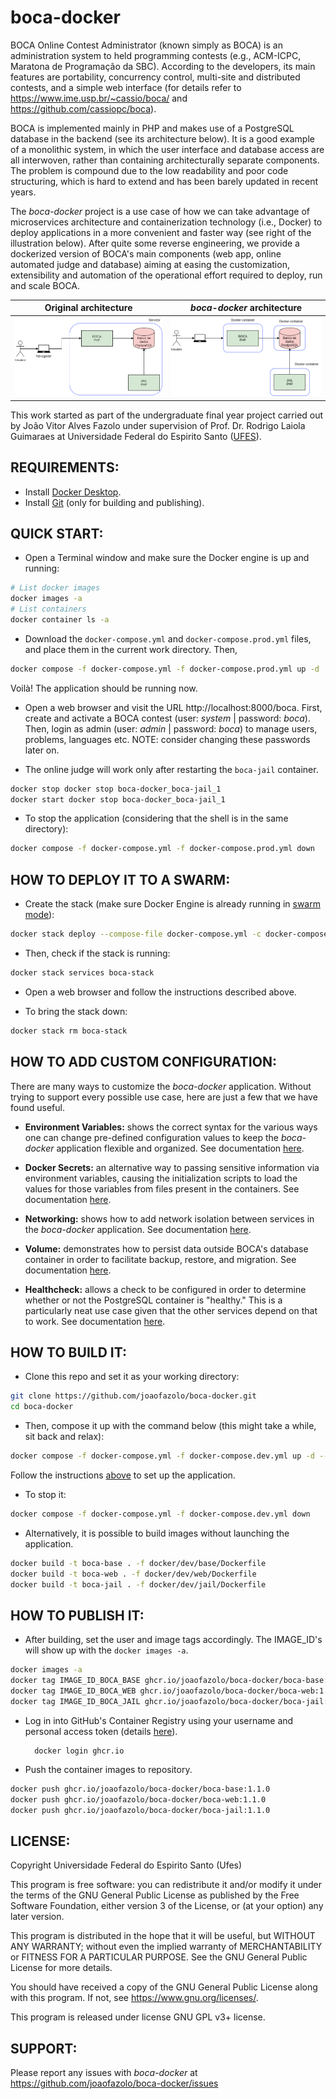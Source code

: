 # boca-docker

BOCA Online Contest Administrator (known simply as BOCA) is an administration system to held programming contests (e.g., ACM-ICPC, Maratona de Programação da SBC). According to the developers, its main features are portability, concurrency control, multi-site and distributed contests, and a simple web interface (for details refer to https://www.ime.usp.br/~cassio/boca/ and https://github.com/cassiopc/boca).

BOCA is implemented mainly in PHP and makes use of a PostgreSQL database in the backend (see its architecture below). It is a good example of a monolithic system, in which the user interface and database access are all interwoven, rather than containing architecturally separate components. The problem is compound due to the low readability and poor code structuring, which is hard to extend and has been barely updated in recent years.

The _boca-docker_ project is a use case of how we can take advantage of microservices architecture and containerization technology (i.e., Docker) to deploy applications in a more convenient and faster way (see right of the illustration below). After quite some reverse engineering, we provide a dockerized version of BOCA's main components (web app, online automated judge and database) aiming at easing the customization, extensibility and automation of the operational effort required to deploy, run and scale BOCA.

Original architecture | _boca-docker_ architecture
:-------------------------:|:-------------------------:
![Alt text](/imgs/arquitetura-boca.png?raw=true "boca-docker architecture")  |  ![Alt text](/imgs/arquitetura-boca-docker.png?raw=true "boca-docker architecture")

This work started as part of the undergraduate final year project carried out by João Vitor Alves Fazolo under supervision of Prof. Dr. Rodrigo Laiola Guimaraes at Universidade Federal do Espirito Santo ([UFES](https://www.ufes.br/)).

## REQUIREMENTS:

* Install [Docker Desktop](https://www.docker.com/get-started).
* Install [Git](https://github.com/git-guides/install-git) (only for building and publishing).

## QUICK START:

* Open a Terminal window and make sure the Docker engine is up and running:

```bash
# List docker images
docker images -a
# List containers
docker container ls -a
```

* Download the `docker-compose.yml` and `docker-compose.prod.yml` files, and place them in the current work directory. Then,

```bash
docker compose -f docker-compose.yml -f docker-compose.prod.yml up -d
```

Voilà! The application should be running now.

* Open a web browser and visit the URL http://localhost:8000/boca. First, create and activate a BOCA contest (user: _system_ | password: _boca_). Then, login as admin (user: _admin_ | password: _boca_) to manage users, problems, languages etc. NOTE: consider changing these passwords later on.

* The online judge will work only after restarting the `boca-jail` container.

```bash
docker stop docker stop boca-docker_boca-jail_1
docker start docker stop boca-docker_boca-jail_1
```

* To stop the application (considering that the shell is in the same directory):

```bash
docker compose -f docker-compose.yml -f docker-compose.prod.yml down
```

## HOW TO DEPLOY IT TO A SWARM:

* Create the stack (make sure Docker Engine is already running in [swarm mode](https://docs.docker.com/engine/swarm/swarm-mode/)):

```bash
docker stack deploy --compose-file docker-compose.yml -c docker-compose.prod.yml boca-stack
```

* Then, check if the stack is running:

```bash
docker stack services boca-stack
```

* Open a web browser and follow the instructions described above.

* To bring the stack down:

```bash
docker stack rm boca-stack
```

## HOW TO ADD CUSTOM CONFIGURATION:

There are many ways to customize the _boca-docker_ application. Without trying to support every possible use case, here are just a few that we have found useful.

* **Environment Variables:** shows the correct syntax for the various ways one can change pre-defined configuration values to keep the _boca-docker_ application flexible and organized. See documentation [here](tests/env/README.md).

* **Docker Secrets:** an alternative way to passing sensitive information via environment variables, causing the initialization scripts to load the values for those variables from files present in the containers. See documentation [here](tests/secrets/README.md).

* **Networking:** shows how to add network isolation between services in the _boca-docker_ application. See documentation [here](tests/networks/README.md).

* **Volume:** demonstrates how to persist data outside BOCA's database container in order to facilitate backup, restore, and migration. See documentation [here](tests/volume/README.md).

* **Healthcheck:** allows a check to be configured in order to determine whether or not the PostgreSQL container is "healthy." This is a particularly neat use case given that the other services depend on that to work. See documentation [here](tests/healthcheck/README.md).

## HOW TO BUILD IT:

* Clone this repo and set it as your working directory:

```bash
git clone https://github.com/joaofazolo/boca-docker.git
cd boca-docker
```

* Then, compose it up with the command below (this might take a while, sit back and relax):

```bash
docker compose -f docker-compose.yml -f docker-compose.dev.yml up -d --build
```

Follow the instructions [above](#quick-start) to set up the application.

* To stop it:

```bash
docker compose -f docker-compose.yml -f docker-compose.dev.yml down
```

* Alternatively, it is possible to build images without launching the application.

```bash
docker build -t boca-base . -f docker/dev/base/Dockerfile
docker build -t boca-web . -f docker/dev/web/Dockerfile
docker build -t boca-jail . -f docker/dev/jail/Dockerfile
```

## HOW TO PUBLISH IT:

* After building, set the user and image tags accordingly. The IMAGE_ID's will show up with the `docker images -a`.

```bash
docker images -a
docker tag IMAGE_ID_BOCA_BASE ghcr.io/joaofazolo/boca-docker/boca-base:1.1.0
docker tag IMAGE_ID_BOCA_WEB ghcr.io/joaofazolo/boca-docker/boca-web:1.1.0
docker tag IMAGE_ID_BOCA_JAIL ghcr.io/joaofazolo/boca-docker/boca-jail:1.1.0
```

* Log in into GitHub's Container Registry using your username and personal access token (details [here](https://docs.github.com/en/packages/working-with-a-github-packages-registry/working-with-the-container-registry#authenticating-to-the-container-registry)).

        docker login ghcr.io

* Push the container images to repository.

```bash
docker push ghcr.io/joaofazolo/boca-docker/boca-base:1.1.0
docker push ghcr.io/joaofazolo/boca-docker/boca-web:1.1.0
docker push ghcr.io/joaofazolo/boca-docker/boca-jail:1.1.0
```

## LICENSE:

Copyright Universidade Federal do Espirito Santo (Ufes)

This program is free software: you can redistribute it and/or modify
it under the terms of the GNU General Public License as published by
the Free Software Foundation, either version 3 of the License, or
(at your option) any later version.

This program is distributed in the hope that it will be useful,
but WITHOUT ANY WARRANTY; without even the implied warranty of
MERCHANTABILITY or FITNESS FOR A PARTICULAR PURPOSE.  See the
GNU General Public License for more details.

You should have received a copy of the GNU General Public License
along with this program.  If not, see <https://www.gnu.org/licenses/>.

This program is released under license GNU GPL v3+ license.

## SUPPORT:

Please report any issues with _boca-docker_ at https://github.com/joaofazolo/boca-docker/issues
